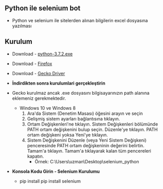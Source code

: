 ## Python ile selenium bot
- Python ve selenium ile sitelerden alınan bilgilerin excel dosyasına yazılması

## Kurulum
- Download - [python-3.7.2.exe](https://www.python.org/ftp/python/3.7.2/python-3.7.2.exe)
- Download - [Firefox](https://www.mozilla.org/tr/firefox/download/thanks/)
- Download - [Gecko Driver](https://github.com/mozilla/geckodriver/releases)

- **İndirdikten sonra kurulumlari gerçekleştirin**

- Gecko kurulmaz ancak .exe dosyasını bilgisayarınızın path alanına eklemeniz gerekmektedir.
    - Windows 10 ve Windows 8
        1. Ara'da Sistem (Denetim Masası) öğesini arayın ve seçin
        2. Gelişmiş sistem ayarları bağlantısına tıklayın.
        3. Ortam Değişkenleri'ne tıklayın. Sistem Değişkenleri bölümünde PATH ortam değişkenini bulup seçin. Düzenle'ye tıklayın. PATH ortam değişkeni yoksa Yeni'ye tıklayın.
        4. Sistem Değişkenini Düzenle (veya Yeni Sistem Değişkeni) penceresinde PATH ortam değişkeninin değerini belirtin. Tamam'a tıklayın. Tamam'a tıklayarak kalan tüm pencereleri kapatın.
            - Örnek: C:\Users\uzman\Desktop\selenium_python

- **Konsola Kodu Girin - Selenium Kurulumu**
    - pip install pip install selenium